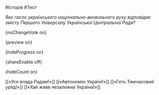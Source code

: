 #Історія #Тест

*Яке гасло українського національно-визвольного руху відповідає змісту Першого Універсалу Української Центральної Ради?*

{noChangeVote on}

{preview on}

{hideProgress on}

{shareEnable off}

{hideCount on}

[[«Уся влада Радам!»]]
[[«Автономію Україні!»]]
[[«Геть Тимчасовий уряд!»]]
[[«Хай живе незалежна Україна!»]]

